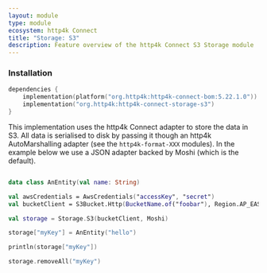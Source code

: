 ```yaml
---
layout: module
type: module
ecosystem: http4k Connect
title: "Storage: S3"
description: Feature overview of the http4k Connect S3 Storage module
---
```


### Installation 

```kotlin
dependencies {
    implementation(platform("org.http4k:http4k-connect-bom:5.22.1.0"))
    implementation("org.http4k:http4k-connect-storage-s3")
}
```


This implementation uses the http4k Connect adapter to store the data in S3. All data is serialised to disk by
passing it though an http4k AutoMarshalling adapter (see the `http4k-format-XXX` modules). In the example below we use a
JSON adapter backed by Moshi (which is the default).

```kotlin

data class AnEntity(val name: String)

val awsCredentials = AwsCredentials("accessKey", "secret")
val bucketClient = S3Bucket.Http(BucketName.of("foobar"), Region.AP_EAST_1, { awsCredentials }, JavaHttpClient(), Clock.systemUTC())

val storage = Storage.S3(bucketClient, Moshi)

storage["myKey"] = AnEntity("hello")

println(storage["myKey"])

storage.removeAll("myKey")
```
